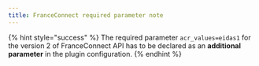 ```yaml
---
title: FranceConnect required parameter note
---
```


{% hint style="success" %}
The required parameter `acr_values=eidas1` for the version 2 of FranceConnect API has to be declared as an **additional parameter** in the plugin configuration.
{% endhint %}
